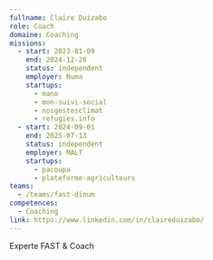 ```yaml
---
fullname: Claire Duizabo
role: Coach
domaine: Coaching
missions:
  - start: 2023-01-09
    end: 2024-12-28
    status: independent
    employer: Numa
    startups:
      - mano
      - mon-suivi-social
      - nosgestesclimat
      - refugies.info
  - start: 2024-09-01
    end: 2025-07-13
    status: independent
    employer: MALT
    startups:
      - pacoupa
      - plateforme-agriculteurs
teams:
  - /teams/fast-dinum
competences:
  - Coaching
link: https://www.linkedin.com/in/claireduizabo/
---
```

Experte FAST & Coach 
